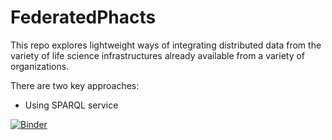 # FederatedPhacts

This repo explores lightweight ways of integrating distributed data from the variety of life science infrastructures already available from a variety of organizations.

There are two key approaches:
* Using SPARQL service 


[![Binder](https://mybinder.org/badge_logo.svg)](https://mybinder.org/v2/gh/openphacts/FederatedPhacts/master?filepath=notebooks)
